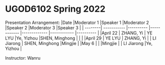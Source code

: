 # UGOD6102 Spring 2022

Presentation Arrangement:
|Date     |Moderator 1  |Speaker 1  |Moderator 2  |Speaker 2       |Moderator 3     |Speaker 3  |
| --------| ----------- |---------- |------------ |-------------   |------------    |---------- |
|April 22 | ZHANG, Yi   |  YE LYU   |Ye, Yizhou   |SHEN, Minghong  |                |           |
|April 29 |     YE LYU  | ZHANG, Yi |             |  LI Jiarong    | SHEN, Minghong |Mingjie    |
|May 6    |             |           |Mingjie      |                | LI Jiarong     |Ye, Yizhou |

Instructor: Wanru
